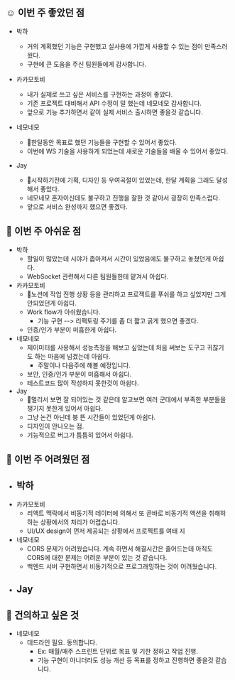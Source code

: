 ## ☺️ 이번 주 좋았던 점

- 박하
	- 거의 계획했던 기능은 구현했고 실사용에 가깝게 사용할 수 있는 점이 만족스러웠다.
	- 구현에 큰 도움을 주신 팀원들에게 감사합니다.
	
- 카카모토비
	- 내가 실제로 쓰고 싶은 서비스를 구현하는 과정이 좋았다.
	- 기존 프로젝트 대비해서 API 수정이 덜 했는데 네모네모 감사합니다.
	- 앞으로 기능 추가하면서 같이 실제 서비스 출시하면 좋을것 같습니다.
	
- 네모네모
	- 한달동안 목표로 했던 기능들을 구현할 수 있어서 좋았다.
	- 이번에 WS 기술을 사용하게 되었는데 새로운 기술들을 배울 수 있어서 좋았다.

- Jay
	- 시작하기전에 기획, 디자인 등 우여곡절이 있었는데, 한달 계획을 그래도 달성해서 좋았다.
	- 네모네모 혼자이신데도 불구하고 진행을 잘한 것 같아서 굉장히 만족스럽다.
	- 앞으로 서비스 완성까지 했으면 좋겠다.

## 🤔 이번 주 아쉬운 점

- 박하
	- 할일이 많았는데 시야가 좁아져서 시간이 있었음에도 불구하고 놓쳤던게 아쉽다.
	- WebSocket 관련해서 다른 팀원들한테 맡겨서 아쉽다.
- 카카모토비
	- 노션에 작업 진행 상황 등을 관리하고 프로젝트를 푸쉬를 하고 싶었지만 그게 안되었던게 아쉽다.
	- Work flow가 아쉬웠습니다.
		- 기능 구현 --> 리팩토링 주기를 좀 더 짧고 굵게 했으면 좋겠다.
	- 인증/인가 부분이 미흡한게 아쉽다.
- 네모네모
	- 제이미터를 사용해서 성능측정을 해보고 싶었는데 처음 써보는 도구고 귀찮기도 하는 마음에 넘겼는데 아쉽다.
		- 주말이나 다음주에 해볼 예정입니다.
	- 보안, 인증/인가 부분이 미흡해서 아쉽다.
	- 테스트코드 많이 작성하지 못한것이 아쉽다.
- Jay
	- 멀리서 보면 잘 되어있는 것 같은데 알고보면 여러 군데에서 부족한 부분들을 챙기지 못한게 있어서 아쉽다.
	- 그냥 논건 아닌데 붕 뜬 시간들이 있었던게 아쉽다.
	- 디자인이 안나오는 점.
	- 기능적으로 버그가 틈틈히 있어서 아쉽다.

## 🤔 이번 주 어려웠던 점

- 박하
	- 
- 카카모토비
	 - 리액트 맥락에서 비동기적 데이터에 의해서 또 곧바로 비동기적 액션을 취해햐하는 상황에서의 처리가 어렵습니다.
	 - UI/UX design이 먼저 제공되는 상황에서 프로젝트를 여태 지
- 네모네모
	-  CORS 문제가 어려웠습니다. 계속 하면서 해결시간은 줄어드는데 아직도 CORS에 대한 문제는 어려운 부분이 있는 것 같습니다.
	- 백엔드 서버 구현하면서 비동기적으로 프로그래밍하는 것이 어려웠습니다.
- Jay
	- 


## 🙏 건의하고 싶은 것

- 네모네모
	- 데드라인 필요. 동의합니다.
		- Ex: 매월/매주 스프린트 단위로 목표 및 기한 정하고 작업 진행.
		- 기능 구현이 아니더라도 성능 개선 등 목표를 정하고 진행하면 좋을것 같습니다.

